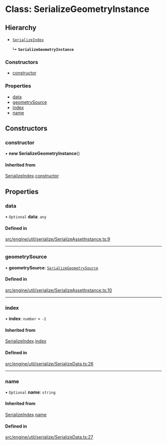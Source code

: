 # Class: SerializeGeometryInstance

## Hierarchy

- [`SerializeIndex`](SerializeIndex.md)

  ↳ **`SerializeGeometryInstance`**


### Constructors

- [constructor](SerializeGeometryInstance.md#constructor)

### Properties

- [data](SerializeGeometryInstance.md#data)
- [geometrySource](SerializeGeometryInstance.md#geometrysource)
- [index](SerializeGeometryInstance.md#index)
- [name](SerializeGeometryInstance.md#name)

## Constructors

### constructor

• **new SerializeGeometryInstance**()

#### Inherited from

[SerializeIndex](SerializeIndex.md).[constructor](SerializeIndex.md#constructor)

## Properties

### data

• `Optional` **data**: `any`

#### Defined in

[src/engine/util/serialize/SerializeAssetInstance.ts:9](https://github.com/Orillusion/orillusion/blob/main/src/engine/util/serialize/SerializeAssetInstance.ts#L9)

___

### geometrySource

• **geometrySource**: [`SerializeGeometrySource`](SerializeGeometrySource.md)

#### Defined in

[src/engine/util/serialize/SerializeAssetInstance.ts:10](https://github.com/Orillusion/orillusion/blob/main/src/engine/util/serialize/SerializeAssetInstance.ts#L10)

___

### index

• **index**: `number` = `-1`

#### Inherited from

[SerializeIndex](SerializeIndex.md).[index](SerializeIndex.md#index)

#### Defined in

[src/engine/util/serialize/SerializeData.ts:26](https://github.com/Orillusion/orillusion/blob/main/src/engine/util/serialize/SerializeData.ts#L26)

___

### name

• `Optional` **name**: `string`

#### Inherited from

[SerializeIndex](SerializeIndex.md).[name](SerializeIndex.md#name)

#### Defined in

[src/engine/util/serialize/SerializeData.ts:27](https://github.com/Orillusion/orillusion/blob/main/src/engine/util/serialize/SerializeData.ts#L27)
